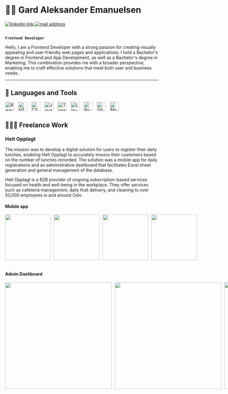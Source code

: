 # 🏄‍♂️ Gard Aleksander Emanuelsen

<div>
	<a href="https://www.linkedin.com/in/gardemanuelsen/" target="_blank">
		<img align="center" src="https://img.shields.io/badge/LinkedIn-0077B5?style=for-the-badge&logo=linkedin&logoColor=white" alt="linkedin link" />
	</a>
	<a href="mailto:gard.emanuelsen1@gmail.com" target="_blank">
		<img align="center" src="https://img.shields.io/badge/Gmail-D14836?style=for-the-badge&logo=gmail&logoColor=white" alt="mail address" />
	</a>
</div>

<br />


**`Frontend Developer`**

Hello, I am a Frontend Developer with a strong passion for creating visually appealing and user-friendly web pages and applications. I hold a Bachelor's degree in Frontend and App Development, as well as a Bachelor's degree in Marketing. This combination provides me with a broader perspective, enabling me to craft effective solutions that meet both user and business needs.

---

## 🧰 Languages and Tools

<img align="left" alt="React" width="30px" style="padding-right:10px;" src="https://cdn.jsdelivr.net/gh/devicons/devicon/icons/react/react-original.svg" />
<img align="left" alt="HTML" width="30px" style="padding-right:10px;" src="https://cdn.jsdelivr.net/gh/devicons/devicon/icons/html5/html5-plain.svg" />
<img align="left" alt="CSS" width="30px" style="padding-right:10px;" src="https://cdn.jsdelivr.net/gh/devicons/devicon/icons/css3/css3-plain.svg" />
<img align="left" alt="JavaScript" width="30px" style="padding-right:10px;" src="https://cdn.jsdelivr.net/gh/devicons/devicon/icons/javascript/javascript-plain.svg" />
<img align="left" alt="TypeScript" width="30px" style="padding-right:10px;" src="https://cdn.jsdelivr.net/gh/devicons/devicon/icons/typescript/typescript-plain.svg" />
<img align="left" alt="Linux" width="30px" style="padding-right:10px;" src="https://cdn.jsdelivr.net/gh/devicons/devicon/icons/linux/linux-original.svg" />
<img align="left" alt="NodeJS" width="30px" style="padding-right:10px;" src="https://cdn.jsdelivr.net/gh/devicons/devicon/icons/nodejs/nodejs-original.svg" />
<img align="left" alt="GitHub" width="30px" style="padding-right:10px;" src="https://cdn.jsdelivr.net/gh/devicons/devicon/icons/github/github-original.svg" />
<img  align="left" alt="MongoDB" width="30px" style="padding-right:10px;" src="https://cdn.jsdelivr.net/gh/devicons/devicon@latest/icons/mongodb/mongodb-original.svg" />
    
<br />
<br />


## 🧑🏻‍💻 Freelance Work

### Helt Opplagt

The mission was to develop a digital solution for users to register their daily lunches, enabling Helt Opplagt to accurately invoice their customers based on the number of lunches recorded. The solution was a mobile app for daily registrations and an administrative dashboard that facilitates Excel sheet generation and general management of the database.

Helt Opplagt is a B2B provider of ongoing subscription-based services focused on health and well-being in the workplace. They offer services such as cafeteria management, daily fruit delivery, and cleaning to over 50,000 employees in and around Oslo

#### Mobile app

<div style="display: flex; gap: 10px;">
  <img src="https://github.com/user-attachments/assets/2b82b0f5-16aa-47cf-9e01-01b1d3823405" width="150" />
  <img src="https://github.com/user-attachments/assets/fe0c49c0-7069-4212-8b51-159a175f7120" width="150" />
  <img src="https://github.com/user-attachments/assets/a27346e8-599b-410c-9443-085d357666a3" width="150" />
  <img src="https://github.com/user-attachments/assets/8f65588d-ff65-4e85-9e04-8fa2933b1421" width="150" />
</div>
<br />

#### Admin Dashboard

<div style="display: flex; gap: 10px;">
  <img src="https://github.com/user-attachments/assets/fa78ab9f-95f0-467b-b67d-202b4638361b" width="350" />
  <img src="https://github.com/user-attachments/assets/a7b18b25-726e-4e49-93dd-5e962251b87f" width="350" />
  <img src="https://github.com/user-attachments/assets/380aaeaa-3f61-4fdc-b497-800e18b5b983" width="350" />
  <img src="https://github.com/user-attachments/assets/cebd88b2-dee8-4806-a796-21618be8064a" width="350" />
</div>
